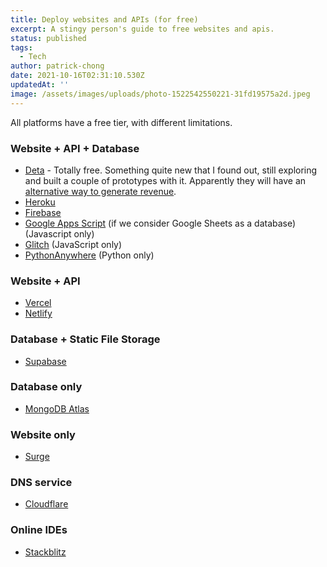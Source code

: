 ```yaml
---
title: Deploy websites and APIs (for free)
excerpt: A stingy person's guide to free websites and apis.
status: published
tags:
  - Tech
author: patrick-chong
date: 2021-10-16T02:31:10.530Z
updatedAt: ''
image: /assets/images/uploads/photo-1522542550221-31fd19575a2d.jpeg
---
```


All platforms have a free tier, with different limitations.

### Website + API + Database

- [Deta](https://www.deta.sh/) - Totally free. Something quite new that I found out, still exploring and built a couple of prototypes with it. Apparently they will have an [alternative way to generate revenue](https://docs.deta.sh/docs/home#how-are-you-going-to-make-money).
- [Heroku](https://www.heroku.com/)
- [Firebase](https://firebase.google.com/)
- [Google Apps Script](https://developers.google.com/apps-script) (if we consider Google Sheets as a database) (Javascript only)
- [Glitch](https://glitch.com/) (JavaScript only)
- [PythonAnywhere](https://www.pythonanywhere.com/) (Python only)

### Website + API

- [Vercel](https://vercel.com/patrickxchong)
- [Netlify](https://netlify.app/)

### Database + Static File Storage

- [Supabase](https://supabase.io/)

### Database only

- [MongoDB Atlas](https://www.mongodb.com/cloud/atlas)

### Website only

- [Surge](https://surge.sh/)

### DNS service

- [Cloudflare](https://www.cloudflare.com/dns/)

### Online IDEs

- [Stackblitz](https://stackblitz.com/)

<!-- https://dev.to/fayaz/this-free-tools-for-developers-are-45p3 -->
<!-- https://free-for.dev/ -->
<!-- https://appydev.co/ -->

